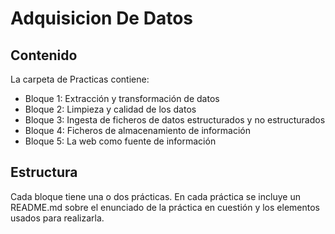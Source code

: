 # Adquisicion De Datos
## Contenido
La carpeta de Practicas contiene:
- Bloque 1: Extracción y transformación de datos
- Bloque 2: Limpieza y calidad de los datos
- Bloque 3: Ingesta de ficheros de datos estructurados y no estructurados
- Bloque 4: Ficheros de almacenamiento de información
- Bloque 5: La web como fuente de información
## Estructura
Cada bloque tiene una o dos prácticas. En cada práctica se incluye un README.md sobre el enunciado de la práctica en cuestión y los elementos usados para realizarla.
